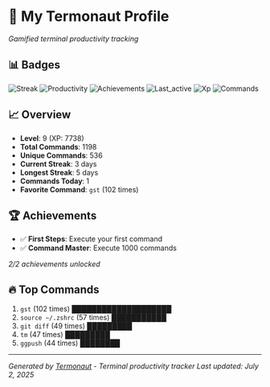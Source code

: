 # 🚀 My Termonaut Profile

*Gamified terminal productivity tracking*

## 📊 Badges

![Streak](https://img.shields.io/badge/Streak-3+days-green?style=flat-square&logo=terminal&logoColor=white) ![Productivity](https://img.shields.io/badge/Productivity-80.0%25-green?style=flat-square&logo=terminal&logoColor=white) ![Achievements](https://img.shields.io/badge/Achievements-5%2F10-blue?style=flat-square&logo=terminal&logoColor=white) ![Last_active](https://img.shields.io/badge/Last+Active-2h+ago-green?style=flat-square&logo=terminal&logoColor=white) ![Xp](https://img.shields.io/badge/XP-Level+9+%287738%2F10000%29-green?style=flat-square&logo=terminal&logoColor=white) ![Commands](https://img.shields.io/badge/Commands-1198-blue?style=flat-square&logo=terminal&logoColor=white) 

## 📈 Overview

- **Level**: 9 (XP: 7738)
- **Total Commands**: 1198
- **Unique Commands**: 536
- **Current Streak**: 3 days
- **Longest Streak**: 5 days
- **Commands Today**: 1
- **Favorite Command**: `gst` (102 times)

## 🏆 Achievements

- ✅ **First Steps**: Execute your first command
- ✅ **Command Master**: Execute 1000 commands

*2/2 achievements unlocked*

## 🔥 Top Commands

1. `gst` (102 times) ████████████████████
2. `source ~/.zshrc` (57 times) ███████████
3. `git diff` (49 times) █████████
4. `tm` (47 times) █████████
5. `ggpush` (44 times) ████████

---

*Generated by [Termonaut](https://github.com/oiahoon/termonaut) - Terminal productivity tracker*
*Last updated: July 2, 2025*
